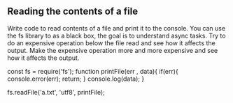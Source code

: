 ## Reading the contents of a file

Write code to read contents of a file and print it to the console. 
You can use the fs library to as a black box, the goal is to understand async tasks. 
Try to do an expensive operation below the file read and see how it affects the output. 
Make the expensive operation more and more expensive and see how it affects the output. 



const fs = require('fs');
function printFile(err , data){
  if(err){
    console.error(err);
    return;
  }
  console.log(data);
}

fs.readFile('a.txt', 'utf8', printFile);
